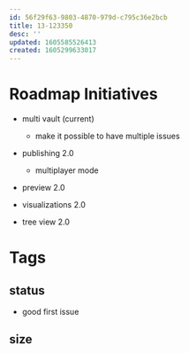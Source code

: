```yaml
---
id: 56f29f63-9803-4870-979d-c795c36e2bcb
title: 13-123350
desc: ''
updated: 1605585526413
created: 1605299633017
---
```


# Roadmap Initiatives

- multi vault (current)
    - make it possible to have multiple issues
- publishing 2.0
    - multiplayer mode

- preview 2.0
- visualizations 2.0
- tree view 2.0

# Tags

## status
- good first issue

## size